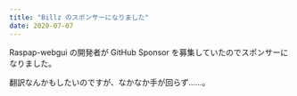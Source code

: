 ```yaml
---
title: "Billz のスポンサーになりました"
date: 2020-07-07
---
```


Raspap-webgui の開発者が GitHub Sponsor を募集していたのでスポンサーに
なりました。

翻訳なんかもしたいのですが、なかなか手が回らず……。

